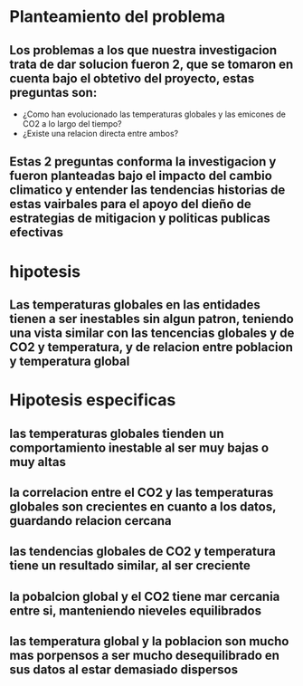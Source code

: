 # Planteamiento del problema

## Los problemas a los que nuestra investigacion trata de dar solucion fueron 2, que se tomaron en cuenta bajo el obtetivo del proyecto, estas preguntas son:
* ¿Como han evolucionado las temperaturas globales y las emicones de CO2 a lo largo del tiempo?
* ¿Existe una relacion directa entre ambos?

## Estas 2 preguntas conforma la investigacion y fueron planteadas bajo el impacto del cambio climatico y entender las tendencias historias de estas vairbales para el apoyo del dieño de estrategias de mitigacion y politicas publicas efectivas

# hipotesis
## Las temperaturas globales en las entidades tienen a ser inestables sin algun patron, teniendo una vista similar con las tencencias globales y de CO2 y temperatura, y de relacion entre poblacion y temperatura global

# Hipotesis especificas
## las temperaturas globales tienden un comportamiento inestable al ser muy bajas o muy altas 
## la correlacion entre el CO2 y las temperaturas globales son crecientes en cuanto a los datos, guardando relacion cercana
## las tendencias globales de CO2 y temperatura tiene un resultado similar, al ser creciente
## la pobalcion global y el CO2 tiene mar cercania entre si, manteniendo nieveles equilibrados
## las temperatura global y la poblacion son mucho mas porpensos a ser mucho desequilibrado en sus datos al estar demasiado dispersos
